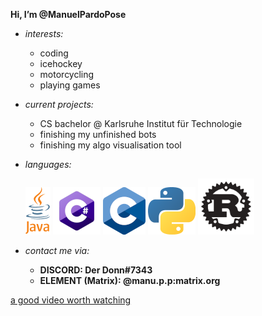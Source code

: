 **Hi, I’m @ManuelPardoPose**

<!-- <img src="loading.gif" width="50" height="50" alt="loadingGif"> -->

- *interests:* 
  - coding
  - icehockey
  - motorcycling
  - playing games
  

- *current projects:*
  - CS bachelor @ Karlsruhe Institut für Technologie
  - finishing my unfinished bots
  - finishing my algo visualisation tool


- *languages:*

  <img src="java_logo.png" alt="javaLogo">
  <img src="c_sharp_logo.png" alt="cSharpLogo">
  <img src="c_logo.png" alt="cLogo">
  <img src="python_logo.png" alt="pythonLogo">
  <img src="rust_logo.png" width="90" height="90" alt="rustLogo">


- *contact me via:*
  - **DISCORD: Der Donn#7343**
  - **ELEMENT (Matrix): @manu.p.p:matrix.org**


[a good video worth watching](https://youtu.be/-g03jC71GBw)
